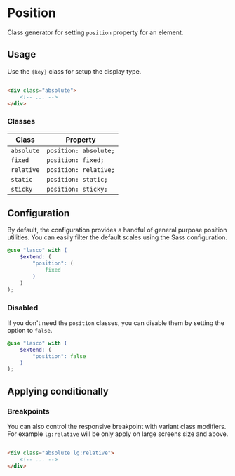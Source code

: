 # Position

Class generator for setting `position` property for an element.

## Usage

Use the `{key}` class for setup the display type.

```html

<div class="absolute">
    <!-- ... -->
</div>
```

### Classes

| Class      | Property              |
|------------|-----------------------|
| `absolute` | `position: absolute;` |
| `fixed`    | `position: fixed;`    |
| `relative` | `position: relative;` |
| `static`   | `position: static;`   |
| `sticky`   | `position: sticky;`   |

## Configuration

By default, the configuration provides a handful of general purpose position utilities. You can easily filter the
default scales using the Sass configuration.

```scss
@use "lasco" with (
    $extend: (
        "position": (
            fixed
        )
    )
);
```

### Disabled

If you don't need the `position` classes, you can disable them by setting the option to `false`.

```scss
@use "lasco" with (
    $extend: (
        "position": false
    )
);
```

## Applying conditionally

### Breakpoints

You can also control the responsive breakpoint with variant class modifiers. For example `lg:relative` will be only
apply on large screens size and above.

```html

<div class="absolute lg:relative">
    <!-- ... -->
</div>
```
